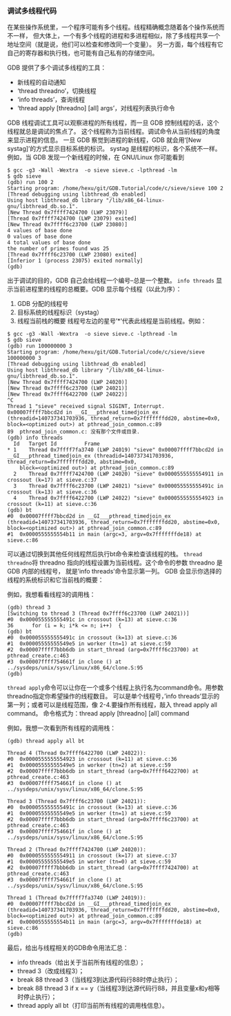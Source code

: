 ### 调试多线程代码

在某些操作系统里，一个程序可能有多个线程。线程精确概念随着各个操作系统而不一样，
但大体上，一个有多个线程的进程和多进程相似，除了多线程共享一个地址空间（就是说，他们可以检查和修改同一个变量）。
另一方面，每个线程有它自己的寄存器和执行栈，也可能有自己私有的存储空间。

GDB 提供了多个调试多线程的工具：
- 新线程的自动通知
- ‘thread threadno’，切换线程
- ‘info threads’，查询线程
- ‘thread apply [threadno] [all] args’，对线程列表执行命令

GDB 线程调试工具可以观察进程的所有线程，而一旦 GDB 控制线程的话，这个线程就总是调试的焦点了。
这个线程称为当前线程。调试命令从当前线程的角度来显示进程的信息。
一旦 GDB 察觉到进程的新线程，GDB 就会用‘[New systag]’的方式显示目标系统的标识。
systag 是线程的标识，各个系统不一样。例如，当 GDB 发现一个新线程的时候，在 GNU/Linux 你可能看到

```
$ gcc -g3 -Wall -Wextra  -o sieve sieve.c -lpthread -lm
$ gdb sieve
(gdb) run 100 2
Starting program: /home/hexu/git/GDB.Tutorial/code/c/sieve/sieve 100 2
[Thread debugging using libthread_db enabled]
Using host libthread_db library "/lib/x86_64-linux-gnu/libthread_db.so.1".
[New Thread 0x7ffff7424700 (LWP 23079)]
[Thread 0x7ffff7424700 (LWP 23079) exited]
[New Thread 0x7ffff6c23700 (LWP 23080)]
4 values of base done
0 values of base done
4 total values of base done
the number of primes found was 25
[Thread 0x7ffff6c23700 (LWP 23080) exited]
[Inferior 1 (process 23075) exited normally]
(gdb)
```

出于调试的目的，GDB 自己会给线程一个编号–总是一个整数。
`info threads`
显示当前进程里的线程的总概要。GDB 显示每个线程（以此为序）：
1. GDB 分配的线程号
2. 目标系统的线程标识（systag）
3. 线程当前栈的概要
线程号左边的星号’*'代表此线程是当前线程。例如：

```
$ gcc -g3 -Wall -Wextra  -o sieve sieve.c -lpthread -lm
$ gdb sieve
(gdb) run 100000000 3
Starting program: /home/hexu/git/GDB.Tutorial/code/c/sieve/sieve 100000000 3
[Thread debugging using libthread_db enabled]
Using host libthread_db library "/lib/x86_64-linux-gnu/libthread_db.so.1".
[New Thread 0x7ffff7424700 (LWP 24020)]
[New Thread 0x7ffff6c23700 (LWP 24021)]
[New Thread 0x7ffff6422700 (LWP 24022)]
^C
Thread 1 "sieve" received signal SIGINT, Interrupt.
0x00007ffff7bbcd2d in __GI___pthread_timedjoin_ex (threadid=140737341703936, thread_return=0x7fffffffdd20, abstime=0x0, block=<optimized out>) at pthread_join_common.c:89
89	pthread_join_common.c: 没有那个文件或目录.
(gdb) info threads
  Id   Target Id         Frame
* 1    Thread 0x7ffff7fa3740 (LWP 24019) "sieve" 0x00007ffff7bbcd2d in __GI___pthread_timedjoin_ex (threadid=140737341703936, thread_return=0x7fffffffdd20, abstime=0x0,
    block=<optimized out>) at pthread_join_common.c:89
  2    Thread 0x7ffff7424700 (LWP 24020) "sieve" 0x0000555555554911 in crossout (k=17) at sieve.c:37
  3    Thread 0x7ffff6c23700 (LWP 24021) "sieve" 0x000055555555491c in crossout (k=13) at sieve.c:36
  4    Thread 0x7ffff6422700 (LWP 24022) "sieve" 0x0000555555554923 in crossout (k=11) at sieve.c:36
(gdb) bt
#0  0x00007ffff7bbcd2d in __GI___pthread_timedjoin_ex (threadid=140737341703936, thread_return=0x7fffffffdd20, abstime=0x0, block=<optimized out>) at pthread_join_common.c:89
#1  0x0000555555554b11 in main (argc=3, argv=0x7fffffffde18) at sieve.c:86
```

可以通过切换到其他任何线程然后执行bt命令来检查该线程的栈。
`thread threadno`将 threadno 指向的线程设置为当前线程。这个命令的参数 threadno 是 GDB 内部的线程号，
就是’info threads’命令显示第一列。
GDB 会显示你选择的线程的系统标识和它当前栈的概要：

例如，我想看看线程3的调用栈：
```
(gdb) thread 3
[Switching to thread 3 (Thread 0x7ffff6c23700 (LWP 24021))]
#0  0x000055555555491c in crossout (k=13) at sieve.c:36
36	    for (i = k; i*k <= n; i++)  {
(gdb) bt
#0  0x000055555555491c in crossout (k=13) at sieve.c:36
#1  0x00005555555549e5 in worker (tn=1) at sieve.c:59
#2  0x00007ffff7bbb6db in start_thread (arg=0x7ffff6c23700) at pthread_create.c:463
#3  0x00007ffff754661f in clone () at ../sysdeps/unix/sysv/linux/x86_64/clone.S:95
(gdb)
```

`thread apply`命令可以让你在一个或多个线程上执行名为command命令。用参数threadno指定你希望操作的线程数目。
可以是单个线程号，’info threads’显示的第一列；或者可以是线程范围，像 2-4.要操作所有线程，敲入 thread apply all command。
命令格式为：thread apply [threadno] [all] command

例如，我想一次看到所有线程的调用栈：
```
(gdb) thread apply all bt

Thread 4 (Thread 0x7ffff6422700 (LWP 24022)):
#0  0x0000555555554923 in crossout (k=11) at sieve.c:36
#1  0x00005555555549e5 in worker (tn=2) at sieve.c:59
#2  0x00007ffff7bbb6db in start_thread (arg=0x7ffff6422700) at pthread_create.c:463
#3  0x00007ffff754661f in clone () at ../sysdeps/unix/sysv/linux/x86_64/clone.S:95

Thread 3 (Thread 0x7ffff6c23700 (LWP 24021)):
#0  0x000055555555491c in crossout (k=13) at sieve.c:36
#1  0x00005555555549e5 in worker (tn=1) at sieve.c:59
#2  0x00007ffff7bbb6db in start_thread (arg=0x7ffff6c23700) at pthread_create.c:463
#3  0x00007ffff754661f in clone () at ../sysdeps/unix/sysv/linux/x86_64/clone.S:95

Thread 2 (Thread 0x7ffff7424700 (LWP 24020)):
#0  0x0000555555554911 in crossout (k=17) at sieve.c:37
#1  0x00005555555549e5 in worker (tn=0) at sieve.c:59
#2  0x00007ffff7bbb6db in start_thread (arg=0x7ffff7424700) at pthread_create.c:463
#3  0x00007ffff754661f in clone () at ../sysdeps/unix/sysv/linux/x86_64/clone.S:95

Thread 1 (Thread 0x7ffff7fa3740 (LWP 24019)):
#0  0x00007ffff7bbcd2d in __GI___pthread_timedjoin_ex (threadid=140737341703936, thread_return=0x7fffffffdd20, abstime=0x0, block=<optimized out>) at pthread_join_common.c:89
#1  0x0000555555554b11 in main (argc=3, argv=0x7fffffffde18) at sieve.c:86
(gdb)
```

最后，给出与线程相关的GDB命令用法汇总：
- info threads（给出关于当前所有线程的信息）；
- thread 3（改成线程3）；
- break 88 thread 3（当线程3到达源代码行88时停止执行）；
- break 88 thread 3 if x == y（当线程3到达源代码行88，并且变量x和y相等时停止执行）；
- thread apply all bt（打印当前所有线程的调用栈信息）。
